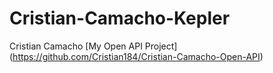 # Cristian-Camacho-Kepler
Cristian Camacho
[My Open API Project] (https://github.com/Cristian184/Cristian-Camacho-Open-API)
